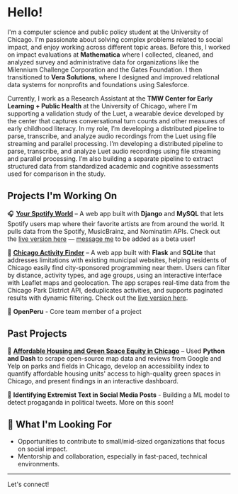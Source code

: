 # Hello!
I'm a computer science and public policy student at the University of Chicago. I'm passionate about solving complex problems related to social impact, and enjoy working across different topic areas. Before this, I worked on impact evaluations at **Mathematica** where I collected, cleaned, and analyzed survey and administrative data for organizations like the Milennium Challenge Corporation and the Gates Foundation. I then transitioned to **Vera Solutions**, where I designed and improved relational data systems for nonprofits and foundations using Salesforce. 

Currently, I work as a Research Assistant at the **TMW Center for Early Learning + Public Health** at the University of Chicago, where I'm supporting a validation study of the Luet, a wearable device developed by the center that captures conversational turn counts and other measures of early childhood literacy. In my role, I’m developing a distributed pipeline to parse, transcribe, and analyze audio recordings from the Luet using file streaming and parallel processing. I’m developing a distributed pipeline to parse, transcribe, and analyze Luet audio recordings using file streaming and parallel processing. I’m also building a separate pipeline to extract structured data from standardized academic and cognitive assessments used for comparison in the study.


## Projects I'm Working On  

🎧 [**Your Spotify World**](https://github.com/evanfantozzi/spotify_map) – A web app built with **Django** and **MySQL** that lets Spotify users map where their favorite artists are from around the world. It pulls data from the Spotify, MusicBrainz, and Nominatim APIs. Check out the [live version here](https://evanfantozzi.pythonanywhere.com) — [message me](mailto:evanfantozzi@gmail.com) to be added as a beta user!

🌳 [**Chicago Activity Finder**](https://github.com/evanfantozzi/ChicagoActivities) – A web app built with **Flask** and **SQLite** that addresses limitations with existing municipal websites, helping residents of Chicago easily find city-sponsored programming near them. Users can filter by distance, activity types, and age groups, using an interactive interface with Leaflet maps and geolocation. The app scrapes real-time data from the Chicago Park District API, deduplicates activities, and supports paginated results with dynamic filtering. Check out the [live version here](https://chicagoactivities.onrender.com).

📜 **OpenPeru** - Core team member of a project  

## Past Projects
🏡 [**Affordable Housing and Green Space Equity in Chicago**](https://github.com/evanfantozzi/GreenSpaceAccess) – Used **Python and Dash** to scrape open-source map data and reviews from Google and Yelp on parks and fields in Chicago, develop an accessibility index to quantify affordable housing units' access to high-quality green spaces in Chicago, and present findings in an interactive dashboard.

🎤 **Identifying Extremist Text in Social Media Posts** - Building a ML model to detect progaganda in political tweets. More on this soon! 


## 🌱 What I'm Looking For  
- Opportunities to contribute to small/mid-sized organizations that focus on social impact.  
- Mentorship and collaboration, especially in fast-paced, technical environments.  

---

Let's connect!   
